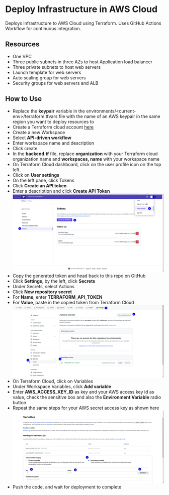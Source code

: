# Deploy Infrastructure in AWS Cloud
Deploys infrastructure to AWS Cloud using Terraform. Uses GitHub Actions Workflow for continuous integration.
## Resources
- One VPC
- Three public subnets in three AZs to host Application load balancer
- Three private subnets to host web servers
- Launch template for web servers
- Auto scaling group for web servers
- Security groups for web servers and ALB

## How to Use
- Replace the **keypair** variable in the environments/\<current-env\>/terraform.tfvars file with the name of an AWS keypair in the same region you want to deploy resources to
- Create a Terraform cloud account [here](https://app.terraform.io/)
- Create a new Workspace
- Select **API-driven workflow**
- Enter workspace name and description
- Click create
- In the **backend.tf** file, replace **organization** with your Terraform cloud organization name and **workspaces, name** with your workspace name
- On Terraform Cloud dashboard, click on the user profile icon on the top left.
- Click on **User settings**
- On the left pane, click Tokens
- Click **Create an API token**
- Enter a description and click **Create API Token** ![](.imgs/token.png)
- Copy the generated token and head back to this repo on GitHub
- Click **Settings**, by the left, click **Secrets**
- Under Secrets, select Actions
- Click **New repository secret**
- For **Name**, enter **TERRAFORM_API_TOKEN**
- For **Value**, paste in the copied token from Terraform Cloud ![](.imgs/secrets.png)
- On Terraform Cloud, click on Variables
- Under Workspace Variables, click **Add variable**
- Enter **AWS_ACCESS_KEY_ID** as key and your AWS access key id as value, check the sensitive box and also the **Environment Variable** radio button
- Repeat the same steps for your AWS secret access key as shown here ![](.imgs/vars.png)
- Push the code, and wait for deployment to complete